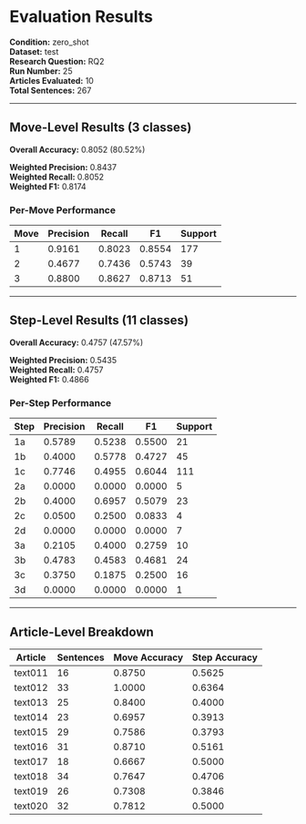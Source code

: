 # Evaluation Results

**Condition:** zero_shot  
**Dataset:** test  
**Research Question:** RQ2  
**Run Number:** 25  
**Articles Evaluated:** 10  
**Total Sentences:** 267  

---

## Move-Level Results (3 classes)

**Overall Accuracy:** 0.8052 (80.52%)  

**Weighted Precision:** 0.8437  
**Weighted Recall:** 0.8052  
**Weighted F1:** 0.8174  

### Per-Move Performance

| Move | Precision | Recall | F1 | Support |
|------|-----------|--------|----|---------|
| 1 | 0.9161 | 0.8023 | 0.8554 | 177 |
| 2 | 0.4677 | 0.7436 | 0.5743 | 39 |
| 3 | 0.8800 | 0.8627 | 0.8713 | 51 |

---

## Step-Level Results (11 classes)

**Overall Accuracy:** 0.4757 (47.57%)  

**Weighted Precision:** 0.5435  
**Weighted Recall:** 0.4757  
**Weighted F1:** 0.4866  

### Per-Step Performance

| Step | Precision | Recall | F1 | Support |
|------|-----------|--------|----|---------|
| 1a | 0.5789 | 0.5238 | 0.5500 | 21 |
| 1b | 0.4000 | 0.5778 | 0.4727 | 45 |
| 1c | 0.7746 | 0.4955 | 0.6044 | 111 |
| 2a | 0.0000 | 0.0000 | 0.0000 | 5 |
| 2b | 0.4000 | 0.6957 | 0.5079 | 23 |
| 2c | 0.0500 | 0.2500 | 0.0833 | 4 |
| 2d | 0.0000 | 0.0000 | 0.0000 | 7 |
| 3a | 0.2105 | 0.4000 | 0.2759 | 10 |
| 3b | 0.4783 | 0.4583 | 0.4681 | 24 |
| 3c | 0.3750 | 0.1875 | 0.2500 | 16 |
| 3d | 0.0000 | 0.0000 | 0.0000 | 1 |

---

## Article-Level Breakdown

| Article | Sentences | Move Accuracy | Step Accuracy |
|---------|-----------|---------------|---------------|
| text011 | 16 | 0.8750 | 0.5625 |
| text012 | 33 | 1.0000 | 0.6364 |
| text013 | 25 | 0.8400 | 0.4000 |
| text014 | 23 | 0.6957 | 0.3913 |
| text015 | 29 | 0.7586 | 0.3793 |
| text016 | 31 | 0.8710 | 0.5161 |
| text017 | 18 | 0.6667 | 0.5000 |
| text018 | 34 | 0.7647 | 0.4706 |
| text019 | 26 | 0.7308 | 0.3846 |
| text020 | 32 | 0.7812 | 0.5000 |
